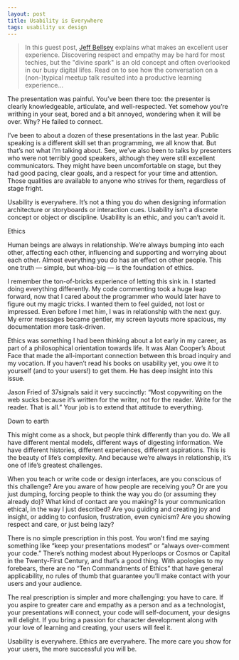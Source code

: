 ```yaml
---
layout: post
title: Usability is Everywhere
tags: usability ux design
---
```

    
<blockquote class="twitter-tweet" lang="en">
In this guest post, <a href="https://twitter.com/jbellsey">Jeff Bellsey</a> explains what makes an excellent user experience.  Discovering respect and empathy may be hard for most techies, but the "divine spark" is an old concept and often overlooked in our busy digital lifes. Read on to see how the conversation on a (non-)typical meetup talk resulted into a productive learning experience...
</blockquote>

The presentation was painful. You’ve been there too: the presenter is clearly knowledgeable, articulate, and well-respected. Yet somehow you’re writhing in your seat, bored and a bit annoyed, wondering when it will be over. Why? He failed to connect. 

I’ve been to about a dozen of these presentations in the last year. Public speaking is a different skill set than programming, we all know that. But that’s not what I’m talking about. See, we’ve also been to talks by presenters who were not terribly good speakers, although they were still excellent communicators. They might have been uncomfortable on stage, but they had good pacing, clear goals, and a respect for your time and attention. Those qualities are available to anyone who strives for them, regardless of stage fright.

Usability is everywhere. It’s not a thing you do when designing information architecture or storyboards or interaction cues. Usability isn’t a discrete concept or object or discipline. Usability is an ethic, and you can’t avoid it.

Ethics

Human beings are always in relationship. We’re always bumping into each other, affecting each other, influencing and supporting and worrying about each other. Almost everything you do has an effect on other people. This one truth — simple, but whoa-big — is the foundation of ethics.

I remember the ton-of-bricks experience of letting this sink in. I started doing everything differently. My code commenting took a huge leap forward, now that I cared about the programmer who would later have to figure out my magic tricks. I wanted them to feel guided, not lost or impressed. Even before I met him, I was in relationship with the next guy. My error messages became gentler, my screen layouts more spacious, my documentation more task-driven.

Ethics was something I had been thinking about a lot early in my career, as part of a philosophical orientation towards life. It was Alan Cooper’s About Face that made the all-important connection between this broad inquiry and my vocation. If you haven’t read his books on usability yet, you owe it to yourself (and to your users!) to get them. He has deep insight into this issue.

Jason Fried of 37signals said it very succinctly: “Most copywriting on the web sucks because it’s written for the writer, not for the reader. Write for the reader. That is all.” Your job is to extend that attitude to everything.

Down to earth

This might come as a shock, but people think differently than you do. We all have different mental models, different ways of digesting information. We have different histories, different experiences, different aspirations. This is the beauty of life’s complexity. And because we’re always in relationship, it’s one of life’s greatest challenges.

When you teach or write code or design interfaces, are you conscious of this challenge? Are you aware of how people are receiving you? Or are you just dumping, forcing people to think the way you do (or assuming they already do)? What kind of contact are you making? Is your communication ethical, in the way I just described? Are you guiding and creating joy and insight, or adding to confusion, frustration, even cynicism? Are you showing respect and care, or just being lazy?

There is no simple prescription in this post. You won’t find me saying something like “keep your presentations modest” or “always over-comment your code.” There’s nothing modest about Hyperloops or Cosmos or Capital in the Twenty-First Century, and that’s a good thing. With apologies to my forebears, there are no “Ten Commandments of Ethics” that have general applicability, no rules of thumb that guarantee you’ll make contact with your users and your audience. 

The real prescription is simpler and more challenging: you have to care. If you aspire to greater care and empathy as a person and as a technologist, your presentations will connect, your code will self-document, your designs will delight. If you bring a passion for character development along with your love of learning and creating, your users will feel it.

Usability is everywhere. Ethics are everywhere. The more care you show for your users, the more successful you will be.

